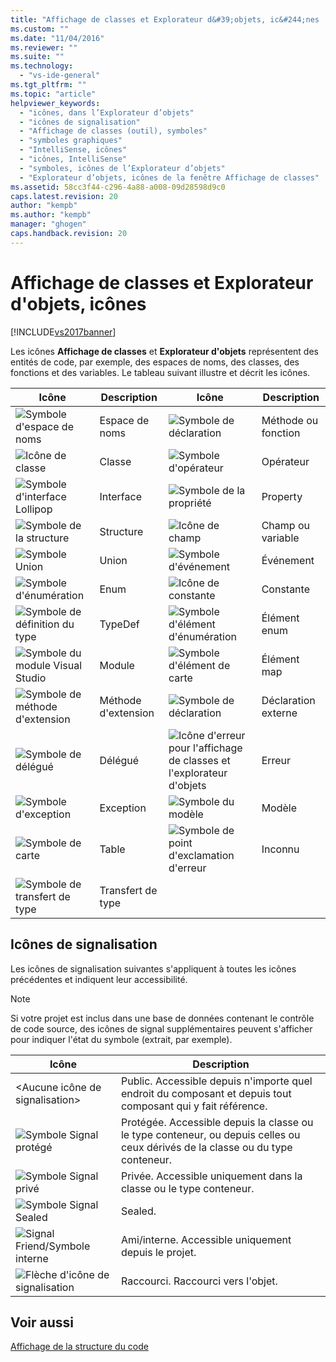 ```yaml
---
title: "Affichage de classes et Explorateur d&#39;objets, ic&#244;nes | Microsoft Docs"
ms.custom: ""
ms.date: "11/04/2016"
ms.reviewer: ""
ms.suite: ""
ms.technology: 
  - "vs-ide-general"
ms.tgt_pltfrm: ""
ms.topic: "article"
helpviewer_keywords: 
  - "icônes, dans l’Explorateur d’objets"
  - "icônes de signalisation"
  - "Affichage de classes (outil), symboles"
  - "symboles graphiques"
  - "IntelliSense, icônes"
  - "icônes, IntelliSense"
  - "symboles, icônes de l’Explorateur d’objets"
  - "Explorateur d’objets, icônes de la fenêtre Affichage de classes"
ms.assetid: 58cc3f44-c296-4a88-a008-09d28598d9c0
caps.latest.revision: 20
author: "kempb"
ms.author: "kempb"
manager: "ghogen"
caps.handback.revision: 20
---
```

# Affichage de classes et Explorateur d&#39;objets, ic&#244;nes
[!INCLUDE[vs2017banner](../code-quality/includes/vs2017banner.md)]

Les icônes **Affichage de classes** et **Explorateur d'objets** représentent des entités de code, par exemple, des espaces de noms, des classes, des fonctions et des variables.  Le tableau suivant illustre et décrit les icônes.  
  
|Icône|Description|Icône|Description|  
|-----------|-----------------|-----------|-----------------|  
|![Symbole d'espace de noms](~/ide/media/vxnamespace_icon.gif "vxNamespace\_Icon")|Espace de noms|![Symbole de déclaration](~/ide/media/vxmethod_icon.gif "vxMethod\_Icon")|Méthode ou fonction|  
|![Icône de classe](~/ide/media/vxclass_icon.gif "vxClass\_Icon")|Classe|![Symbole d'opérateur](~/ide/media/vxoperator_icon.gif "vxOperator\_Icon")|Opérateur|  
|![Symbole d'interface Lollipop](~/ide/media/vxinterface_icon.gif "vxInterface\_Icon")|Interface|![Symbole de la propriété](~/ide/media/vxproperty_icon.gif "vxProperty\_Icon")|Property|  
|![Symbole de la structure](~/ide/media/vxstruct_icon.gif "vxStruct\_Icon")|Structure|![Icône de champ](~/ide/media/vxfield_icon.gif "vxField\_Icon")|Champ ou variable|  
|![Symbole Union](~/ide/media/vxunion_icon.gif "vxUnion\_Icon")|Union|![Symbole d'événement](~/ide/media/vxevent_icon.gif "vxEvent\_Icon")|Événement|  
|![Symbole d'énumération](~/ide/media/vxenum_icon.gif "vxEnum\_Icon")|Enum|![Icône de constante](~/ide/media/vxconstant_icon.gif "vxConstant\_Icon")|Constante|  
|![Symbole de définition du type](~/ide/media/vxtypedef_icon.gif "vxTypeDef\_Icon")|TypeDef|![Symbole d'élément d'énumération](~/ide/media/vxenumitem_icon.gif "vxEnumItem\_Icon")|Élément enum|  
|![Symbole du module Visual Studio](~/ide/media/vxmodule_icon.gif "vxModule\_Icon")|Module|![Symbole d'élément de carte](~/ide/media/vxmapitem_icon.gif "vxMapItem\_Icon")|Élément map|  
|![Symbole de méthode d'extension](~/ide/media/extensionmethod.gif "ExtensionMethod")|Méthode d'extension|![Symbole de déclaration](~/ide/media/vxmethod_icon.gif "vxMethod\_Icon")|Déclaration externe|  
|![Symbole de délégué](~/ide/media/vxdelegate_icon.gif "vxDelegate\_Icon")|Délégué|![Icône d'erreur pour l'affichage de classes et l'explorateur d'objets](~/ide/media/erroricon.gif "ErrorIcon")|Erreur|  
|![Symbole d'exception](~/ide/media/vxexception_icon.gif "vxException\_Icon")|Exception|![Symbole du modèle](~/ide/media/vxtemplate_icon.gif "vxTemplate\_Icon")|Modèle|  
|![Symbole de carte](~/ide/media/vxmap_icon.gif "vxMap\_Icon")|Table|![Symbole de point d'exclamation d'erreur](~/ide/media/vxerror_icon.gif "vxError\_Icon")|Inconnu|  
|![Symbole de transfert de type](~/ide/media/ob_type_forward.gif "ob\_type\_forward")|Transfert de type|||  
  
## Icônes de signalisation  
 Les icônes de signalisation suivantes s'appliquent à toutes les icônes précédentes et indiquent leur accessibilité.  
  
> [!NOTE]
>  Si votre projet est inclus dans une base de données contenant le contrôle de code source, des icônes de signal supplémentaires peuvent s'afficher pour indiquer l'état du symbole \(extrait, par exemple\).  
  
|Icône|Description|  
|-----------|-----------------|  
|\<Aucune icône de signalisation\>|Public.  Accessible depuis n'importe quel endroit du composant et depuis tout composant qui y fait référence.|  
|![Symbole Signal protégé](~/ide/media/vxsignal_icon_key.gif "vxSignal\_Icon\_Key")|Protégée.  Accessible depuis la classe ou le type conteneur, ou depuis celles ou ceux dérivés de la classe ou du type conteneur.|  
|![Symbole Signal privé](~/ide/media/vxsignal_icon_lock.gif "vxSignal\_Icon\_Lock")|Privée.  Accessible uniquement dans la classe ou le type conteneur.|  
|![Symbole Signal Sealed](~/ide/media/vxsignal_icon_envelope.gif "vxSignal\_Icon\_Envelope")|Sealed.|  
|![Signal Friend&#47;Symbole interne](~/ide/media/vxsignal_icon_diamond.gif "vxSignal\_Icon\_Diamond")|Ami\/interne.  Accessible uniquement depuis le projet.|  
|![Flèche d'icône de signalisation](~/ide/media/vxsignal_icon_arrow.gif "vxSignal\_Icon\_Arrow")|Raccourci.  Raccourci vers l'objet.|  
  
## Voir aussi  
 [Affichage de la structure du code](../ide/viewing-the-structure-of-code.md)